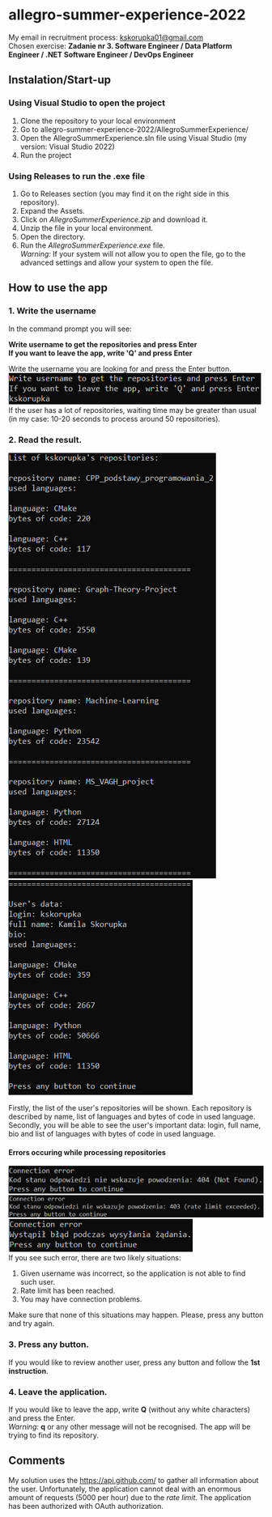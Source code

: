 # allegro-summer-experience-2022
My email in recruitment process: kskorupka01@gmail.com  
Chosen exercise: **Zadanie nr 3. Software Engineer / Data Platform Engineer / .NET Software Engineer / DevOps Engineer**
## Instalation/Start-up
### Using Visual Studio to open the project
1. Clone the repository to your local environment
2. Go to allegro-summer-experience-2022/AllegroSummerExperience/
3. Open the AllegroSummerExperience.sln file using Visual Studio (my version: Visual Studio 2022)
4. Run the project  
### Using Releases to run the .exe file
1. Go to Releases section (you may find it on the right side in this repository).
2. Expand the Assets.
3. Click on *AllegroSummerExperience.zip* and download it.
4. Unzip the file in your local environment.
5. Open the directory.
6. Run the *AllegroSummerExperience.exe* file.  
*Warning:* If your system will not allow you to open the file, go to the advanced settings and allow your system to open the file.

## How to use the app
### 1. Write the username
In the command prompt you will see:  
  
**Write username to get the repositories and press Enter  
If you want to leave the app, write 'Q' and press Enter**  
  
Write the username you are looking for and press the Enter button.  
![](readme_pictures/1.png)  
If the user has a lot of repositories, waiting time may be greater than usual (in my case: 10-20 seconds to process around 50 repositories).
### 2. Read the result.
![](readme_pictures/2.png)  
![](readme_pictures/4.png)  

Firstly, the list of the user's repositories will be shown. Each repository is described by name, list of languages and bytes of code in used language.  
Secondly, you will be able to see the user's important data: login, full name, bio and list of languages with bytes of code in used language.  
#### Errors occuring while processing repositories
![](readme_pictures/3.png)
![](readme_pictures/5.png)  
![](readme_pictures/6.png)  
If you see such error, there are two likely situations:
1. Given username was incorrect, so the application is not able to find such user.
2. Rate limit has been reached.
3. You may have connection problems.

Make sure that none of this situations may happen. Please, press any button and try again.

### 3. Press any button.
If you would like to review another user, press any button and follow the **1st instruction**.

### 4. Leave the application.
If you would like to leave the app, write **Q** (without any white characters) and press the Enter.  
_Warning:_ **q** or any other message will not be recognised. The app will be trying to find its repository.  

## Comments
My solution uses the https://api.github.com/ to gather all information about the user. Unfortunately, the application cannot deal with an enormous amount of requests (5000 per hour) due to the *rate limit*. The application has been authorized with OAuth authorization. 
